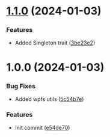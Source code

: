 # [1.1.0](https://github.com/oblakstudio/wp-polyfills/compare/v1.0.0...v1.1.0) (2024-01-03)


### Features

* Added Singleton trait ([3be23e2](https://github.com/oblakstudio/wp-polyfills/commit/3be23e23786e97ec273103464c061414b92c5ef5))

# 1.0.0 (2024-01-03)


### Bug Fixes

* Added wpfs utils ([5c54b7e](https://github.com/oblakstudio/wp-polyfills/commit/5c54b7e64cab41360cd9fe375358a352eba6686f))


### Features

* Init commit ([e54de70](https://github.com/oblakstudio/wp-polyfills/commit/e54de706a1195e7994072fe8bdbec1b6b027c733))
